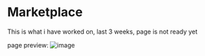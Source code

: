 # Marketplace

This is what i have worked on, last 3 weeks, page is not ready yet

page preview:
![image](https://github.com/user-attachments/assets/8d81966e-2032-4dfd-812a-887c8d923a4a)

